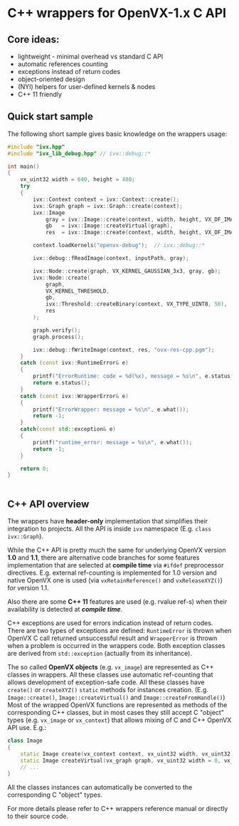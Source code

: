 # C++ wrappers for OpenVX-1.x C API

## Core ideas:

* lightweight - minimal overhead vs standard C API
* automatic references counting
* exceptions instead of return codes
* object-oriented design
* (NYI) helpers for user-defined kernels & nodes
* C++ 11 friendly

## Quick start sample

The following short sample gives basic knowledge on the wrappers usage:

```cpp
#include "ivx.hpp"
#include "ivx_lib_debug.hpp" // ivx::debug::*

int main()
{
	vx_uint32 width = 640, height = 480;
	try
	{
		ivx::Context context = ivx::Context::create();
		ivx::Graph graph = ivx::Graph::create(context);
		ivx::Image
		    gray = ivx::Image::create(context, width, height, VX_DF_IMAGE_U8),
		    gb   = ivx::Image::createVirtual(graph),
		    res  = ivx::Image::create(context, width, height, VX_DF_IMAGE_U8);

		context.loadKernels("openvx-debug");  // ivx::debug::*

		ivx::debug::fReadImage(context, inputPath, gray);

		ivx::Node::create(graph, VX_KERNEL_GAUSSIAN_3x3, gray, gb);
		ivx::Node::create(
		    graph,
		    VX_KERNEL_THRESHOLD,
		    gb,
		    ivx::Threshold::createBinary(context, VX_TYPE_UINT8, 50),
		    res
		);

		graph.verify();
		graph.process();

		ivx::debug::fWriteImage(context, res, "ovx-res-cpp.pgm");
    }
    catch (const ivx::RuntimeError& e)
    {
        printf("ErrorRuntime: code = %d(%x), message = %s\n", e.status(), e.status(), e.what());
        return e.status();
    }
    catch (const ivx::WrapperError& e)
    {
        printf("ErrorWrapper: message = %s\n", e.what());
        return -1;
    }
    catch(const std::exception& e)
    {
        printf("runtime_error: message = %s\n", e.what());
        return -1;
    }

    return 0;
}
	
```
## C++ API overview

The wrappers have **header-only** implementation that simplifies their integration to projects.
All the API is inside `ivx` namespace (E.g. `class ivx::Graph`).

While the C++ API is pretty much the same for underlying OpenVX version **1.0** and **1.1**, there are alternative code branches for some features implementation  that are selected at **compile time** via `#ifdef` preprocessor directives.
E.g. external ref-counting is implemented for 1.0 version and native OpenVX one is used (via  `vxRetainReference()` and `vxReleaseXYZ()`) for version 1.1.

Also there are some **C++ 11** features are used (e.g. rvalue ref-s) when their availability is detected at ***compile time***.

C++ exceptions are used for errors indication instead of return codes. There are two types of exceptions are defined:  `RuntimeError` is thrown when OpenVX C call returned unsuccessful result and `WrapperError` is thrown when a problem is occurred in the wrappers code. Both exception classes are derived from `std::exception` (actually from its inheritance).

The so called **OpenVX objects** (e.g. `vx_image`) are represented as C++ classes in wrappers.
All these classes use automatic ref-counting that allows development of exception-safe code.
All these classes have `create()` or `createXYZ()` `static` methods for instances creation. (E.g. `Image::create()`, `Image::createVirtual()` and  `Image::createFromHandle()`)
Most of the wrapped OpenVX functions are represented as methods of the corresponding C++ classes, but in most cases they still accept C "object" types (e.g. `vx_image` or `vx_context`) that allows mixing of C and C++ OpenVX API use.
E.g.:
```cpp
class Image
{
    static Image create(vx_context context, vx_uint32 width, vx_uint32 height, vx_df_image format);
    static Image createVirtual(vx_graph graph, vx_uint32 width = 0, vx_uint32 height = 0, vx_df_image format = VX_DF_IMAGE_VIRT);
    // ...
}
```
All the classes instances can automatically be converted to the corresponding C "object" types.

For more details please refer to C++ wrappers reference manual or directly to their source code.

